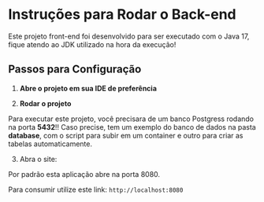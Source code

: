 # Instruções para Rodar o Back-end

Este projeto front-end foi desenvolvido para ser executado com o Java 17, fique atendo ao JDK utilizado na hora da execução!

## Passos para Configuração

1. **Abre o projeto em sua IDE de preferência**


2. **Rodar o projeto**

Para executar este projeto, você precisara de um banco Postgress rodando na porta **5432**!!
Caso precise, tem um exemplo do banco de dados na pasta **database**, com o script para subir em um container e outro para criar as tabelas automaticamente.

3. Abra o site:

Por padrão esta aplicação abre na porta 8080.

Para consumir utilize este link:
``
http://localhost:8080
``